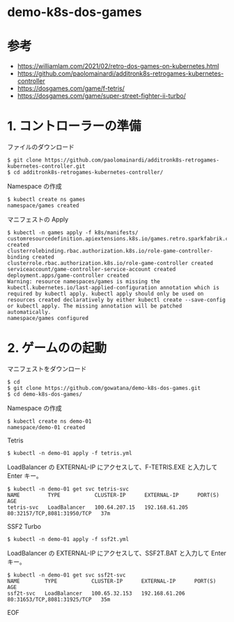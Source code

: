 # demo-k8s-dos-games

# 参考

* https://williamlam.com/2021/02/retro-dos-games-on-kubernetes.html
* https://github.com/paolomainardi/additronk8s-retrogames-kubernetes-controller
* https://dosgames.com/game/f-tetris/
* https://dosgames.com/game/super-street-fighter-ii-turbo/

# 1. コントローラーの準備

ファイルのダウンロード

```
$ git clone https://github.com/paolomainardi/additronk8s-retrogames-kubernetes-controller.git
$ cd additronk8s-retrogames-kubernetes-controller/
```

Namespace の作成

```
$ kubectl create ns games
namespace/games created
```

マニフェストの Apply

```
$ kubectl -n games apply -f k8s/manifests/
customresourcedefinition.apiextensions.k8s.io/games.retro.sparkfabrik.com created
clusterrolebinding.rbac.authorization.k8s.io/role-game-controller-binding created
clusterrole.rbac.authorization.k8s.io/role-game-controller created
serviceaccount/game-controller-service-account created
deployment.apps/game-controller created
Warning: resource namespaces/games is missing the kubectl.kubernetes.io/last-applied-configuration annotation which is required by kubectl apply. kubectl apply should only be used on resources created declaratively by either kubectl create --save-config or kubectl apply. The missing annotation will be patched automatically.
namespace/games configured
```

# 2. ゲームのの起動

マニフェストをダウンロード

```
$ cd
$ git clone https://github.com/gowatana/demo-k8s-dos-games.git
$ cd demo-k8s-dos-games/
```

Namespace の作成

```
$ kubectl create ns demo-01
namespace/demo-01 created
```

Tetris

```
$ kubectl -n demo-01 apply -f tetris.yml
```

LoadBalancer の EXTERNAL-IP にアクセスして、F-TETRIS.EXE と入力して Enter キー。

```
$ kubectl -n demo-01 get svc tetris-svc
NAME         TYPE           CLUSTER-IP      EXTERNAL-IP      PORT(S)                       AGE
tetris-svc   LoadBalancer   100.64.207.15   192.168.61.205   80:32157/TCP,8081:31950/TCP   37m
```

SSF2 Turbo

```
$ kubectl -n demo-01 apply -f ssf2t.yml
```

LoadBalancer の EXTERNAL-IP にアクセスして、SSF2T.BAT と入力して Enter キー。

```
$ kubectl -n demo-01 get svc ssf2t-svc
NAME        TYPE           CLUSTER-IP      EXTERNAL-IP      PORT(S)                       AGE
ssf2t-svc   LoadBalancer   100.65.32.153   192.168.61.206   80:31653/TCP,8081:31925/TCP   35m
```

EOF
